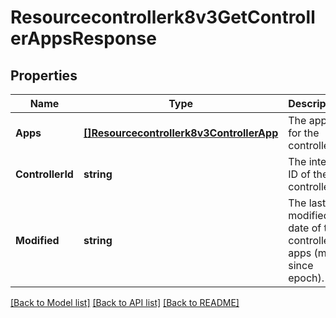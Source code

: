 # Resourcecontrollerk8v3GetControllerAppsResponse

## Properties
Name | Type | Description | Notes
------------ | ------------- | ------------- | -------------
**Apps** | [**[]Resourcecontrollerk8v3ControllerApp**](resourcecontrollerk8v3ControllerApp.md) | The apps for the controller. | [optional] [default to null]
**ControllerId** | **string** | The internal ID of the controller. | [optional] [default to null]
**Modified** | **string** | The last modified date of the controller apps (ms since epoch). | [optional] [default to null]

[[Back to Model list]](../README.md#documentation-for-models) [[Back to API list]](../README.md#documentation-for-api-endpoints) [[Back to README]](../README.md)


